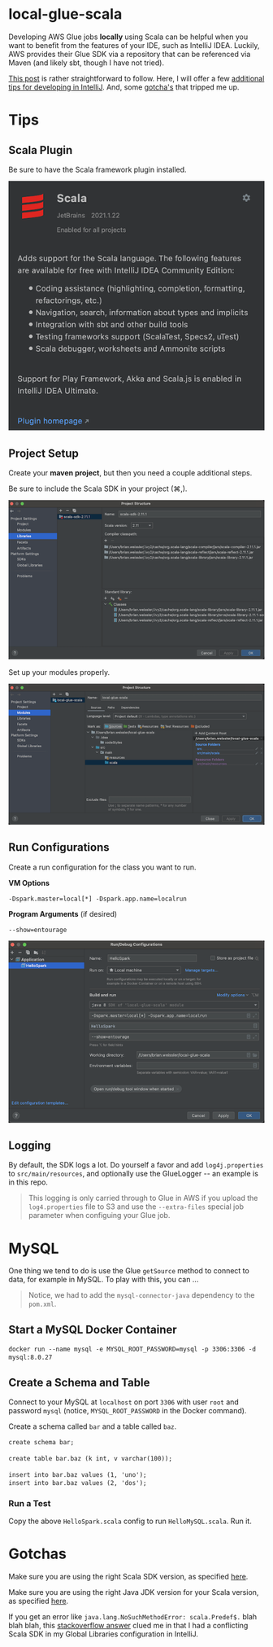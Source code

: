 # local-glue-scala

Developing AWS Glue jobs __locally__ using Scala can be helpful when you want to benefit from the features of your
IDE, such as IntelliJ IDEA.  Luckily, AWS provides their Glue SDK via a repository that can be referenced via Maven
(and likely sbt, though I have not tried).

[This post](https://docs.aws.amazon.com/glue/latest/dg/aws-glue-programming-etl-libraries.html#develop-local-scala) 
is rather straightforward to follow.  Here, I will offer a few [additional tips for developing in IntelliJ](#tips).  And,
some [gotcha's](#gotchas) that tripped me up.

# Tips

## Scala Plugin
Be sure to have the Scala framework plugin installed.

![Scala plugin](docs/images/scala-for-intellij.png)

## Project Setup
Create your __maven project__, but then you need a couple additional steps.

Be sure to include the Scala SDK in your project (⌘,).

![Scala SDK](docs/images/scala-sdk-intellij.png)

Set up your modules properly.

![Scala modules](docs/images/scala-module-intellij.png)

## Run Configurations
Create a run configuration for the class you want to run.

__VM Options__
```
-Dspark.master=local[*] -Dspark.app.name=localrun
```

__Program Arguments__ (if desired)
```
--show=entourage
```

![Run configuration](docs/images/run-config-intellij.png)

## Logging
By default, the SDK logs a lot.  Do yourself a favor and add `log4j.properties` to `src/main/resources`, and optionally
use the GlueLogger -- an example is in this repo.

> This logging is only carried through to Glue in AWS if you upload the `log4.properties` file to S3 and use the
> `--extra-files` special job parameter when configuing your Glue job.

# MySQL
One thing we tend to do is use the Glue `getSource` method to connect to data, for example in MySQL.  To play with this,
you can ...

> Notice, we had to add the `mysql-connector-java` dependency to the `pom.xml`.

## Start a MySQL Docker Container
```
docker run --name mysql -e MYSQL_ROOT_PASSWORD=mysql -p 3306:3306 -d mysql:8.0.27
```

## Create a Schema and Table
Connect to your MySQL at `localhost` on port `3306` with user `root` and password `mysql` (notice, `MYSQL_ROOT_PASSWORD` in the Docker command).

Create a schema called `bar` and a table called `baz`.

```
create schema bar;

create table bar.baz (k int, v varchar(100));

insert into bar.baz values (1, 'uno');
insert into bar.baz values (2, 'dos');
```
  
### Run a Test
Copy the above `HelloSpark.scala` config to run `HelloMySQL.scala`.  Run it.


# Gotchas
Make sure you are using the right Scala SDK version, as specified [here](https://docs.aws.amazon.com/glue/latest/dg/aws-glue-programming-etl-libraries.html#develop-local-scala).

Make sure you are using the right Java JDK version for your Scala version, as specified [here](https://docs.scala-lang.org/overviews/jdk-compatibility/overview.html).

If you get an error like `java.lang.NoSuchMethodError: scala.Predef$.` blah blah blah, this [stackoverflow answer](https://stackoverflow.com/a/46521546) 
clued me in that I had a conflicting Scala SDK in my Global Libraries configuration in IntelliJ.
